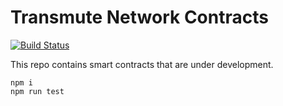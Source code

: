 # Transmute Network Contracts

[![Build Status](https://travis-ci.org/transmute-industries/network-contracts.svg?branch=master)](https://travis-ci.org/transmute-industries/network-contracts)

This repo contains smart contracts that are under development.

```
npm i
npm run test
```